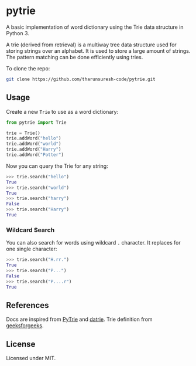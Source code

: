 # pytrie
A basic implementation of word dictionary using the Trie data structure in Python 3.

A trie (derived from retrieval) is a multiway tree data structure 
used for storing strings over an alphabet. It is used to store a large amount 
of strings. The pattern matching can be done efficiently using tries.

To clone the repo:
```bash
git clone https://github.com/tharunsuresh-code/pytrie.git
```

## Usage
Create a new ``Trie`` to use as a word dictionary:
```python
from pytrie import Trie

trie = Trie()
trie.addWord("hello")
trie.addWord("world")
trie.addWord("Harry")
trie.addWord("Potter")
```

Now you can query the Trie for any string:
```python
>>> trie.search("hello")
True
>>> trie.search("world")
True
>>> trie.search("harry")
False
>>> trie.search("Harry")
True
```

### Wildcard Search
You can also search for words using wildcard `.` character. It replaces for one single character:
```python
>>> trie.search("H.rr.")
True
>>> trie.search("P...")
False
>>> trie.search("P....r")
True
```

## References
Docs are inspired from [PyTrie](https://github.com/gsakkis/pytrie) and [datrie](https://github.com/pytries/datrie). Trie definition from [geeksforgeeks](https://www.geeksforgeeks.org/trie-insert-and-search/).

## License
Licensed under MIT.

